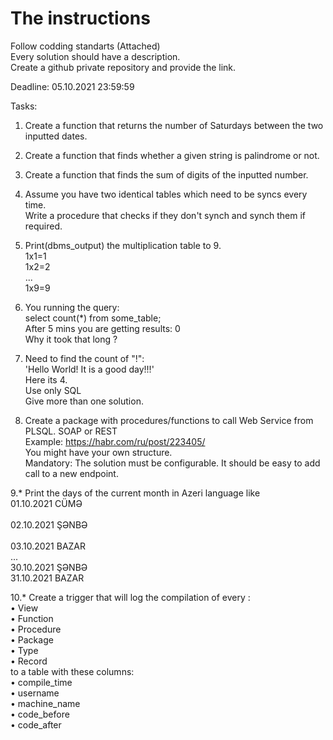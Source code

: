 # The instructions

Follow codding standarts (Attached)<br />
Every solution should have a description.<br />
Create a github private repository and provide the link.<br />

Deadline: 05.10.2021 23:59:59<br />

Tasks:<br />

1. Create a function that returns the number of Saturdays between the two inputted dates.<br />
 
2. Create a function that finds whether a given string is palindrome or not.<br />

3. Create a function that finds the sum of digits of the inputted number.<br />

4. Assume you have two identical tables which need to be syncs every time. <br />
Write a procedure that checks if they don't synch and synch them if required.<br />

5. Print(dbms_output) the multiplication table to 9.<br />
1x1=1<br />
1x2=2<br />
...<br />
1x9=9

6. You running the query:<br />
select count(*) from some_table;<br />
After 5 mins you are getting results: 0<br />
Why it took that long ?<br />

7. Need to find the count of "!":<br />
'Hello World! It is a good day!!!'<br />
Here its 4.<br />
Use only SQL<br />
Give more than one solution.      <br />

8. Create a package with procedures/functions to call Web Service from PLSQL. SOAP or REST<br />
Example: https://habr.com/ru/post/223405/ <br />
You might have your own structure. <br />
Mandatory: The solution must be configurable. It should be easy to add call to a new endpoint.<br />

9.* Print the days of the current month in Azeri language like<br />
01.10.2021	CÜMƏ<br />        
02.10.2021	ŞƏNBƏ<br />   
03.10.2021	BAZAR<br />
...<br />
30.10.2021	ŞƏNBƏ<br />
31.10.2021	BAZAR<br />

10.* Create a trigger that will log the compilation of every :<br />
•	View<br />
•	Function<br />
•	Procedure<br />
•	Package<br />
•	Type<br />
•	Record<br />
 to a table with these columns: <br />
•	compile_time<br />
•	username<br />
•	machine_name<br />
•	code_before<br />
•	code_after<br />
